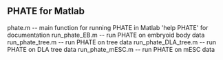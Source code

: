 PHATE for Matlab
----------------

phate.m -- main function for running PHATE in Matlab
	'help PHATE' for documentation
run_phate_EB.m -- run PHATE on embryoid body data
run_phate_tree.m -- run PHATE on tree data
run_phate_DLA_tree.m -- run PHATE on DLA tree data
run_phate_mESC.m -- run PHATE on mESC data
